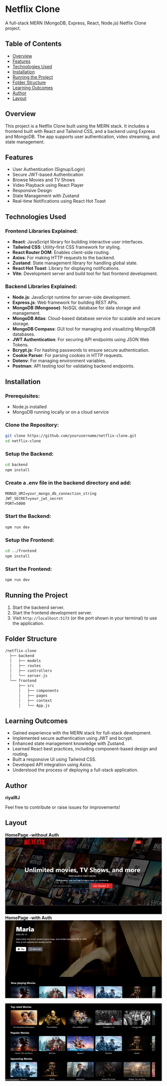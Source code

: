 # Netflix Clone

A full-stack MERN (MongoDB, Express, React, Node.js) Netflix Clone project.

## Table of Contents
- [Overview](#overview)
- [Features](#features)
- [Technologies Used](#technologies-used)
- [Installation](#installation)
- [Running the Project](#running-the-project)
- [Folder Structure](#folder-structure)
- [Learning Outcomes](#learning-outcomes)
- [Author](#author)
- [Layout](#layout)

## Overview
This project is a Netflix Clone built using the MERN stack. It includes a frontend built with React and Tailwind CSS, and a backend using Express and MongoDB. The app supports user authentication, video streaming, and state management.

## Features
- User Authentication (Signup/Login)
- Secure JWT-based Authentication
- Browse Movies and TV Shows
- Video Playback using React Player
- Responsive Design
- State Management with Zustand
- Real-time Notifications using React Hot Toast

## Technologies Used

### Frontend Libraries Explained:
- **React**: JavaScript library for building interactive user interfaces.
- **Tailwind CSS**: Utility-first CSS framework for styling.
- **React Router DOM**: Enables client-side routing.
- **Axios**: For making HTTP requests to the backend.
- **Zustand**: State management library for handling global state.
- **React Hot Toast**: Library for displaying notifications.
- **Vite**: Development server and build tool for fast frontend development.

### Backend Libraries Explained:
- **Node.js**: JavaScript runtime for server-side development.
- **Express.js**: Web framework for building REST APIs.
- **MongoDB (Mongoose)**: NoSQL database for data storage and management.
- **MongoDB Atlas**: Cloud-based database service for scalable and secure storage.
- **MongoDB Compass**: GUI tool for managing and visualizing MongoDB databases.
- **JWT Authentication**: For securing API endpoints using JSON Web Tokens.
- **Bcrypt.js**: For hashing passwords to ensure secure authentication.
- **Cookie Parser**: For parsing cookies in HTTP requests.
- **Dotenv**: For managing environment variables.
- **Postman**: API testing tool for validating backend endpoints.

## Installation

### Prerequisites:
- Node.js installed
- MongoDB running locally or on a cloud service

### Clone the Repository:
```bash
git clone https://github.com/yourusername/netflix-clone.git
cd netflix-clone
```

### Setup the Backend:
```bash
cd backend
npm install
```

### Create a .env file in the backend directory and add:
```
MONGO_URI=your_mongo_db_connection_string
JWT_SECRET=your_jwt_secret
PORT=5000
```

### Start the Backend:
```bash
npm run dev
```

### Setup the Frontend:
```bash
cd ../frontend
npm install
```

### Start the Frontend:
```bash
npm run dev
```

## Running the Project
1. Start the backend server.
2. Start the frontend development server.
3. Visit `http://localhost:5173` (or the port shown in your terminal) to use the application.

## Folder Structure
```
/netflix-clone
  ├── backend
  │   ├── models
  │   ├── routes
  │   ├── controllers
  │   └── server.js
  └── frontend
      ├── src
      │   ├── components
      │   ├── pages
      │   ├── context
      │   └── App.js
```

## Learning Outcomes
- Gained experience with the MERN stack for full-stack development.
- Implemented secure authentication using JWT and bcrypt.
- Enhanced state management knowledge with Zustand.
- Learned React best practices, including component-based design and routing.
- Built a responsive UI using Tailwind CSS.
- Developed API integration using Axios.
- Understood the process of deploying a full-stack application.

## Author
**riyalRJ**

Feel free to contribute or raise issues for improvements!

## Layout
**HomePage -without Auth**
![alt text](image.png)
**HomePage -with Auth**
![alt text](image-1.png)

![alt text](image-2.png)
